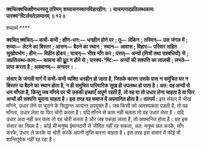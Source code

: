 **क्वचित्क्वचित्क्षीणधनस्तु तस्मिन्** **शय्यासनस्थानविहारहीन: ।** **याचन्परादप्रतिलब्धकाम:** **पारक्य²ष्टिर्लभतेऽवमानम् ॥ १२॥** 

शब्दार्थ **** 

**क्वचित् क्वचित्—** **कभी-कभी** **; क्षीण-धन:—** **धनहीन होने पर** **; तु—** **लेकिन** **; तस्मिन्—** **उस जंगल में** **; शय्या—** **लेटने का** **बिस्तर** **; आसन—** **बैठने का स्थान** **; स्थान—** **आवास** **; विहार—** **परिवार सहित सुखोपभोग** **; हीन:—** **विहीन होकर** **; याचन्—** **भीख** **माँग कर** **; परात्—** **अन्यों (मित्रों तथा सश्बधियों) से** **; अप्रतिलब्ध-काम:—** **कामना की पूॢत न होने से** **; पारक्य-²ष्टि:—** **अन्यों** **की सश्पत्ति का लालची** **; लभते—** **प्राप्त करता है** **; अवमानम्—** **अनादर।** **.** 

**संसार के जंगली मार्ग में कभी-कभी व्यक्ति धनहीन हो जाता है, जिसके कारण उसके पास** **न समुचित घर न बिस्तर या बैठने का स्थान होता है, न ही समुचित पारिवारिक सुख ही उपलब्ध** **हो पाता है। अत: वह अन्यों से धन माँगता है, किन्तु जब माँगने पर भी उसकी इच्छाएँ अपूर्ण** **रहती हैं, तो वह या तो उधार लेना चाहता है या फिर अन्यों की सश्पत्ति चुराना चाहता है। इस** **तरह वह समाज में अपमानित होता है।** **तात्पर्य :** इस संसार में भीख माँगने, उधार लेने या चुराने के सिद्धान्त अत्यन्त उपयुक्त हैं। जब किसी को आवश्यकता पड़ती है, तो वह माँगता, उधार लेता या फिर चोरी करता है। यदि माँगने से काम नहीं चलता तो वह उधार लेता है। यदि उधार अदा नहीं कर पाता तो वह चोरी करता है और जब पकड़ा जाता है, तो अपमानित होता है। यह इस संसार का नियम है। कोई भी मनुष्य ईमानदारी से जीवित नहीं रह सकता, अत: मनुष्य छल करके, माँग करके, उधार ले करके या चोरी करके अपनी तृप्ति करना चाहता है। इस तरह इस संसार में कोई भी शान्तिपूर्वक नहीं रह रहा है।  